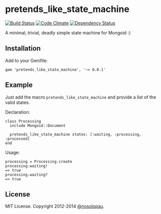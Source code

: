 # pretends\_like\_state\_machine

[![Build Status](https://travis-ci.org/nosolopau/pretends_like_state_machine.svg?branch=master)](https://travis-ci.org/nosolopau/pretends_like_state_machine)
[![Code Climate](https://codeclimate.com/github/nosolopau/pretends_like_state_machine/badges/gpa.svg)](https://codeclimate.com/github/nosolopau/pretends_like_state_machine)
[![Dependency Status](https://gemnasium.com/nosolopau/pretends_like_state_machine.svg)](https://gemnasium.com/nosolopau/pretends_like_state_machine)

A minimal, trivial, deadly simple state machine for Mongoid :)

## Installation

Add to your Gemfile:

    gem 'pretends_like_state_machine', '~> 0.0.1'

## Example

Just add the macro `pretends_like_state_machine` and provide a list of the valid states. 

Declaration:

    class Processing
      include Mongoid::Document
    
      pretends_like_state_machine states: [:waiting, :processing, :processed]
    end
    
Usage:

    processing = Processing.create
    processing.waiting!
    => true
    processing.waiting?
    => true

## License

MIT License. Copyright 2012-2014 [@nosolopau](https://twitter.com/nosolopau).
